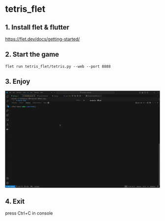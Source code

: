 # tetris_flet
## 1. Install flet & flutter
https://flet.dev/docs/getting-started/

## 2. Start the game
```
flet run tetris_flet/tetris.py --web --port 8888
```

## 3. Enjoy
![Alt Text](./tetris_demo.gif)

## 4. Exit
press Ctrl+C in console